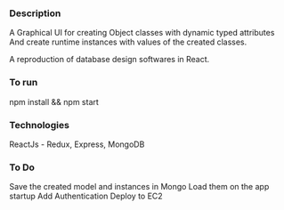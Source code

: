 ### Description
A Graphical UI for creating Object classes with dynamic typed attributes 
And create runtime instances with values of the created classes.

A reproduction of database design softwares in React.

### To run
npm install && npm start

### Technologies
 ReactJs - Redux, Express, MongoDB
 
### To Do
Save the created model and instances in Mongo
Load them on the app startup
Add Authentication
Deploy to EC2
